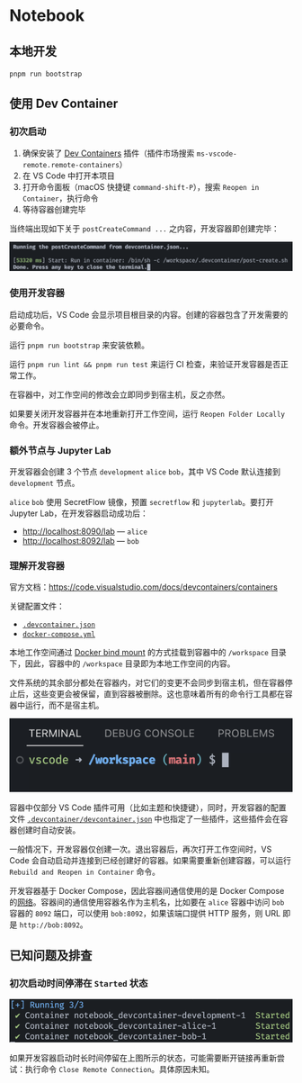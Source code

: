 # Notebook

## 本地开发

`pnpm run bootstrap`

## 使用 Dev Container

### 初次启动

1. 确保安装了 [Dev Containers][dev-containers-plugin] 插件（插件市场搜索 `ms-vscode-remote.remote-containers`）
2. 在 VS Code 中打开本项目
3. 打开命令面板（macOS 快捷键 `command-shift-P`），搜索 `Reopen in Container`，执行命令
4. 等待容器创建完毕

[dev-containers-plugin]: https://marketplace.visualstudio.com/items?itemName=ms-vscode-remote.remote-containers

当终端出现如下关于 `postCreateCommand ...` 之内容，开发容器即创建完毕：

![success output](./docs/assets/devcontainer/success-output.png)

### 使用开发容器

启动成功后，VS Code 会显示项目根目录的内容。创建的容器包含了开发需要的必要命令。

运行 `pnpm run bootstrap` 来安装依赖。

运行 `pnpm run lint && pnpm run test` 来运行 CI 检查，来验证开发容器是否正常工作。

在容器中，对工作空间的修改会立即同步到宿主机，反之亦然。

如果要关闭开发容器并在本地重新打开工作空间，运行 `Reopen Folder Locally` 命令。开发容器会被停止。

### 额外节点与 Jupyter Lab

开发容器会创建 3 个节点 `development` `alice` `bob`，其中 VS Code 默认连接到 `development` 节点。

`alice` `bob` 使用 SecretFlow 镜像，预置 `secretflow` 和 `jupyterlab`。要打开 Jupyter Lab，在开发容器启动成功后：

- <http://localhost:8090/lab> — `alice`
- <http://localhost:8092/lab> — `bob`

### 理解开发容器

官方文档：<https://code.visualstudio.com/docs/devcontainers/containers>

关键配置文件：

- [`.devcontainer.json`][devcontainer-conf]
- [`docker-compose.yml`](./.devcontainer/docker-compose.yml)

本地工作空间通过 [Docker bind mount][bind-mount] 的方式挂载到容器中的 `/workspace` 目录下，因此，容器中的 `/workspace` 目录即为本地工作空间的内容。

文件系统的其余部分都处在容器内，对它们的变更不会同步到宿主机，但在容器停止后，这些变更会被保留，直到容器被删除。这也意味着所有的命令行工具都在容器中运行，而不是宿主机。

![shell in container](./docs/assets/devcontainer/shell.png)

容器中仅部分 VS Code 插件可用（比如主题和快捷键），同时，开发容器的配置文件 [`.devcontainer/devcontainer.json`][devcontainer-conf] 中也指定了一些插件，这些插件会在容器创建时自动安装。

一般情况下，开发容器仅创建一次。退出容器后，再次打开工作空间时，VS Code 会自动启动并连接到已经创建好的容器。如果需要重新创建容器，可以运行 `Rebuild and Reopen in Container` 命令。

开发容器基于 Docker Compose，因此容器间通信使用的是 Docker Compose 的[网络][compose-networking]。容器间的通信使用容器名作为主机名，比如要在 `alice` 容器中访问 `bob` 容器的 `8092` 端口，可以使用 `bob:8092`，如果该端口提供 HTTP 服务，则 URL 即是 `http://bob:8092`。

[devcontainer-conf]: ./.devcontainer/devcontainer.json
[bind-mount]: https://docs.docker.com/storage/bind-mounts/
[compose-networking]: https://docs.docker.com/compose/networking/

## 已知问题及排查

### 初次启动时间停滞在 `Started` 状态

![](./docs/assets/devcontainer/container-started.png)

如果开发容器启动时长时间停留在上图所示的状态，可能需要断开链接再重新尝试：执行命令 `Close Remote Connection`。具体原因未知。
